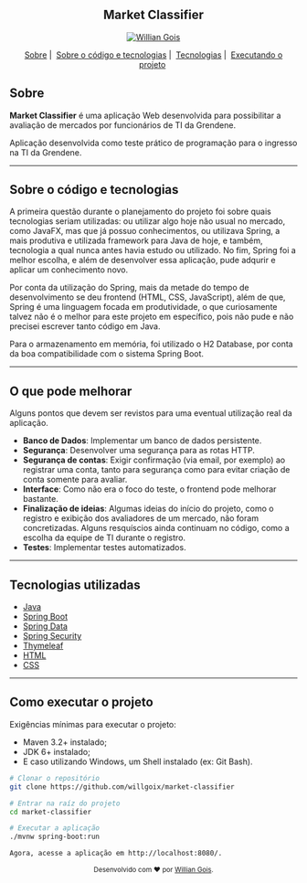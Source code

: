 <h2 align="center">Market Classifier</h2>

<p align="center">	
   <a href="https://www.linkedin.com/in/willian-gois/">
      <img alt="Willian Gois" src="https://img.shields.io/badge/-WillianGois-0f4c75?style=flat&logo=Linkedin&logoColor=white" />
   </a>
</p>

<div align="center">
    <a href="#sobre">Sobre</a>&nbsp;|&nbsp;
    <a href="#sobre-o-código-e-tecnologias">Sobre o código e tecnologias</a>&nbsp;|&nbsp;
    <a href="#tecnologias-utilizadas">Tecnologias</a>&nbsp;|&nbsp;
    <a href="#como-executar-o-projeto">Executando o projeto</a>&nbsp
</div>

## Sobre
**Market Classifier** é uma aplicação Web desenvolvida para possibilitar a avaliação de mercados por funcionários de TI da Grendene. 

Aplicação desenvolvida como teste prático de programação para o ingresso na TI da Grendene.

---

## Sobre o código e tecnologias
A primeira questão durante o planejamento do projeto foi sobre quais tecnologias seriam utilizadas: ou utilizar algo hoje não usual no mercado, como JavaFX, mas que já possuo conhecimentos, ou utilizava Spring, a mais produtiva e utilizada framework para Java de hoje, e também, tecnologia a qual nunca antes havia estudo ou utilizado. No fim, Spring foi a melhor escolha, e além de desenvolver essa aplicação, pude adqurir e aplicar um conhecimento novo. 

Por conta da utilização do Spring, mais da metade do tempo de desenvolvimento se deu frontend (HTML, CSS, JavaScript), além de que, Spring é uma linguagem focada em produtividade, o que curiosamente talvez não é o melhor para este projeto em específico, pois não pude e não precisei escrever tanto código em Java.

Para o armazenamento em memória, foi utilizado o H2 Database, por conta da boa compatibilidade com o sistema Spring Boot.
 
---

## O que pode melhorar
Alguns pontos que devem ser revistos para uma eventual utilização real da aplicação.
-  **Banco de Dados**: Implementar um banco de dados persistente.
-  **Segurança**: Desenvolver uma segurança para as rotas HTTP.
-  **Segurança de contas**: Exigir confirmação (via email, por exemplo) ao registrar uma conta, tanto para segurança como para evitar criação de conta somente para avaliar.
-  **Interface**: Como não era o foco do teste, o frontend pode melhorar bastante.
-  **Finalização de ideias**: Algumas ideias do início do projeto, como o registro e exibição dos avaliadores de um mercado, não foram concretizadas. Alguns resquíscios ainda continuam no código, como a escolha da equipe de TI durante o registro.
-  **Testes**: Implementar testes automatizados.

---

## Tecnologias utilizadas
-  [Java](https://www.java.com/)
-  [Spring Boot](https://spring.io/projects/spring-boot)
-  [Spring Data](https://spring.io/projects/spring-data)
-  [Spring Security](https://spring.io/projects/spring-security)
-  [Thymeleaf](https://www.thymeleaf.org)
-  [HTML](https://www.w3schools.com/css/)
-  [CSS](https://www.w3schools.com/html/)

---

## Como executar o projeto
Exigências mínimas para executar o projeto:
-  Maven 3.2+ instalado;
-  JDK 6+ instalado;
-  E caso utilizando Windows, um Shell instalado (ex: Git Bash). 
``` bash
# Clonar o repositório
git clone https://github.com/willgoix/market-classifier

# Entrar na raíz do projeto
cd market-classifier

# Executar a aplicação
./mvnw spring-boot:run

Agora, acesse a aplicação em http://localhost:8080/.
```

<div align="center">
  <sub>Desenvolvido com ❤ por <a href="https://github.com/willgoix">Willian Gois</a>.</sub>
</div>